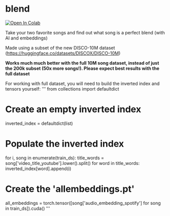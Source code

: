 # blend
<a target="_blank" href="https://colab.research.google.com/github/andrewgcodes/blend/blob/main/blend_song_vectors.ipynb">
  <img src="https://colab.research.google.com/assets/colab-badge.png" alt="Open In Colab"/>
</a>

Take your two favorite songs and find out what song is a perfect blend (with AI and embeddings)

Made using a subset of the new DISCO-10M dataset (https://huggingface.co/datasets/DISCOX/DISCO-10M)

**Works much much better with the full 10M song dataset, instead of just the 200k subset (50x more songs!). Please expect best results with the full dataset**


For working with full dataset, you will need to build the inverted index and tensors yourself:
'''
from collections import defaultdict

# Create an empty inverted index
inverted_index = defaultdict(list)

# Populate the inverted index
for i, song in enumerate(train_ds):
    title_words = song['video_title_youtube'].lower().split()
    for word in title_words:
        inverted_index[word].append(i)


# Create the 'allembeddings.pt'
all_embeddings = torch.tensor([song['audio_embedding_spotify'] for song in train_ds]).cuda()
'''
